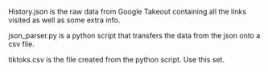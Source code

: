 History.json is the raw data from Google Takeout containing all the links visited as well as some extra info.

json_parser.py is a python script that transfers the data from the json onto a csv file.

tiktoks.csv is the file created from the python script. Use this set.
